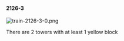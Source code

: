 #### 2126-3
![train-2126-3-0.png](https://github.com/lil-lab/nlvr/raw/master/nlvr/train/images/23/train-2126-3-0.png "train-2126-3-0.png")

There are 2 towers with at least 1 yellow block